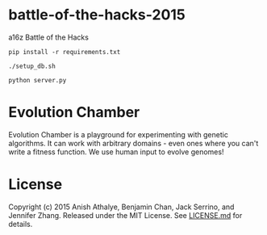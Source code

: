 # battle-of-the-hacks-2015
a16z Battle of the Hacks

`pip install -r requirements.txt`

`./setup_db.sh`

`python server.py`

# Evolution Chamber

Evolution Chamber is a playground for experimenting with genetic algorithms. It
can work with arbitrary domains - even ones where you can't write a fitness
function. We use human input to evolve genomes!

# License

Copyright (c) 2015 Anish Athalye, Benjamin Chan, Jack Serrino, and Jennifer
Zhang. Released under the MIT License. See [LICENSE.md][license] for details.

[license]: LICENSE.md
